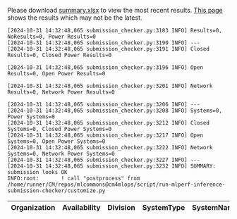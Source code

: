 Please download [summary.xlsx](summary.xlsx) to view the most recent results. [This page](https://docs.google.com/spreadsheets/d/e/2PACX-1vSCu8F7Hwck-AGJ5kWxi2G3xhO5MJoc_igybvsxjCt-2fEEYyf2BIcR0rTXW0eUzg/pubhtml) shows the results which may not be the latest. 
 ```
[2024-10-31 14:32:48,065 submission_checker.py:3183 INFO] Results=0, NoResults=0, Power Results=0
[2024-10-31 14:32:48,065 submission_checker.py:3190 INFO] ---
[2024-10-31 14:32:48,065 submission_checker.py:3191 INFO] Closed Results=0, Closed Power Results=0

[2024-10-31 14:32:48,065 submission_checker.py:3196 INFO] Open Results=0, Open Power Results=0

[2024-10-31 14:32:48,065 submission_checker.py:3201 INFO] Network Results=0, Network Power Results=0

[2024-10-31 14:32:48,065 submission_checker.py:3206 INFO] ---
[2024-10-31 14:32:48,065 submission_checker.py:3208 INFO] Systems=0, Power Systems=0
[2024-10-31 14:32:48,065 submission_checker.py:3212 INFO] Closed Systems=0, Closed Power Systems=0
[2024-10-31 14:32:48,065 submission_checker.py:3217 INFO] Open Systems=0, Open Power Systems=0
[2024-10-31 14:32:48,065 submission_checker.py:3222 INFO] Network Systems=0, Network Power Systems=0
[2024-10-31 14:32:48,065 submission_checker.py:3227 INFO] ---
[2024-10-31 14:32:48,065 submission_checker.py:3232 INFO] SUMMARY: submission looks OK
INFO:root:       ! call "postprocess" from /home/runner/CM/repos/mlcommons@cm4mlops/script/run-mlperf-inference-submission-checker/customize.py

```

| Organization   | Availability   | Division   | SystemType   | SystemName   | Platform   | Model   | MlperfModel   | Scenario   | Result   | Accuracy   | number_of_nodes   | host_processor_model_name   | host_processors_per_node   | host_processor_core_count   | accelerator_model_name   | accelerators_per_node   | Location   | framework   | operating_system   | notes   | compliance   | errors   | version   | inferred   | has_power   | Units   | weight_data_types   |
|----------------|----------------|------------|--------------|--------------|------------|---------|---------------|------------|----------|------------|-------------------|-----------------------------|----------------------------|-----------------------------|--------------------------|-------------------------|------------|-------------|--------------------|---------|--------------|----------|-----------|------------|-------------|---------|---------------------|